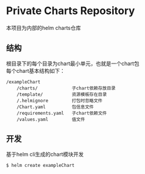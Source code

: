 # Private Charts Repository

本项目为内部的helm charts仓库

## 结构

根目录下的每个目录为chart最小单元，也就是一个chart包  
每个chart基本结构如下：

```angular2html
/exampleChart
    /charts/             子chart依赖存放目录
    /template/           资源模板存在目录
    /.helmignore         打包时忽略文件
    /Chart.yaml          包信息文件
    /requirements.yaml   子chart依赖文件
    /values.yaml         值文件
```

## 开发 

基于helm cli生成的chart模块开发

```sh
$ helm create exampleChart
```

